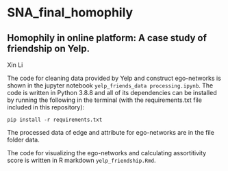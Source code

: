 # SNA_final_homophily
## Homophily in online platform: A case study of friendship on Yelp. 
Xin Li    

The code for cleaning data provided by Yelp and construct ego-networks is shown in the jupyter notebook ```yelp_friends_data processing.ipynb```. The code is written in Python 3.8.8 and all of its dependencies can be installed by running the following in the terminal (with the requirements.txt file included in this repository):

```
pip install -r requirements.txt
```

The processed data of edge and attribute for ego-networks are in the file folder data.

The code for visualizing the ego-networks and calculating assortitivity score is written in R markdown ```yelp_friendship.Rmd```.
